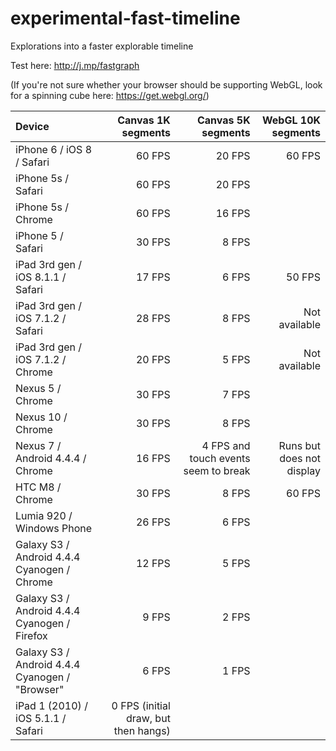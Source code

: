 # experimental-fast-timeline
Explorations into a faster explorable timeline

Test here:  http://j.mp/fastgraph

(If you're not sure whether your browser should be supporting WebGL, look for a spinning cube here: https://get.webgl.org/)

 Device                                        | Canvas 1K segments | Canvas 5K segments | WebGL 10K segments 
:----------------------------------------------|-------------------:|-------------------:|---------------------:
iPhone 6 / iOS 8 / Safari                      | 60 FPS             | 20 FPS             | 60 FPS
iPhone 5s / Safari                             | 60 FPS             | 20 FPS             |
iPhone 5s / Chrome                             | 60 FPS             | 16 FPS             |
iPhone 5 / Safari                              | 30 FPS             | 8 FPS              |
iPad 3rd gen / iOS 8.1.1 / Safari              | 17 FPS             | 6 FPS              | 50 FPS
iPad 3rd gen / iOS 7.1.2 / Safari              | 28 FPS             | 8 FPS              | Not available
iPad 3rd gen / iOS 7.1.2 / Chrome              | 20 FPS             | 5 FPS              | Not available
Nexus 5 / Chrome                               | 30 FPS             | 7 FPS              |
Nexus 10 / Chrome                              | 30 FPS             | 8 FPS              |
Nexus 7 / Android 4.4.4 / Chrome               | 16 FPS             | 4 FPS and touch events seem to break | Runs but does not display
HTC M8 / Chrome                                | 30 FPS             | 8 FPS              | 60 FPS
Lumia 920 / Windows Phone                      | 26 FPS             | 6 FPS              |
Galaxy S3 / Android 4.4.4 Cyanogen / Chrome    | 12 FPS             | 5 FPS              |
Galaxy S3 / Android 4.4.4 Cyanogen / Firefox   | 9 FPS              | 2 FPS              |
Galaxy S3 / Android 4.4.4 Cyanogen / "Browser" | 6 FPS              | 1 FPS              |
iPad 1 (2010) / iOS 5.1.1 / Safari             | 0 FPS (initial draw, but then hangs) | | |

